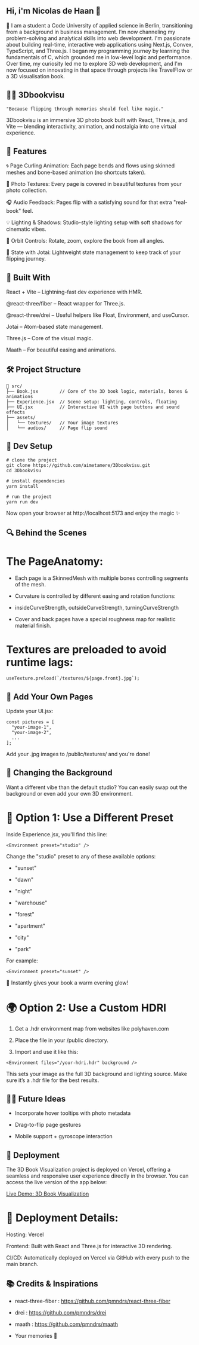 ## Hi, i'm Nicolas de Haan 👋

👀 I am a student a Code University of applied science in Berlin, transitioning from a background in business management. I’m now channeling my problem-solving and analytical skills into web development.
I'm passionate about building real-time, interactive web applications using Next.js, Convex, TypeScript, and Three.js. I began my programming journey by learning the fundamentals of C, which grounded me in low-level logic and performance. Over time, my curiosity led me to explore 3D web development, and I'm now focused on innovating in that space through projects like TravelFlow or a 3D visualisation book. 

## 📖✨ 3Dbookvisu
    
    "Because flipping through memories should feel like magic."

3Dbookvisu is an immersive 3D photo book built with React, Three.js, and Vite — blending interactivity, animation, and nostalgia into one virtual experience.

## 🚀 Features

🌀 Page Curling Animation: Each page bends and flows using skinned meshes and bone-based animation (no shortcuts taken).

🌄 Photo Textures: Every page is covered in beautiful textures from your photo collection.

🎧 Audio Feedback: Pages flip with a satisfying sound for that extra "real-book" feel.

💡 Lighting & Shadows: Studio-style lighting setup with soft shadows for cinematic vibes.

🧭 Orbit Controls: Rotate, zoom, explore the book from all angles.

🧠 State with Jotai: Lightweight state management to keep track of your flipping journey.

## 🧱 Built With

React + Vite – Lightning-fast dev experience with HMR.

@react-three/fiber – React wrapper for Three.js.

@react-three/drei – Useful helpers like Float, Environment, and useCursor.

Jotai – Atom-based state management.

Three.js – Core of the visual magic.

Maath – For beautiful easing and animations.

## 🛠️ Project Structure

```
📁 src/
├── Book.jsx        // Core of the 3D book logic, materials, bones & animations
├── Experience.jsx  // Scene setup: lighting, controls, floating
├── UI.jsx          // Interactive UI with page buttons and sound effects
├── assets/
│   └── textures/   // Your image textures
│   └── audios/     // Page flip sound
```

## 🧪 Dev Setup

```
# clone the project
git clone https://github.com/aimetamere/3Dbookvisu.git
cd 3Dbookvisu

# install dependencies
yarn install

# run the project
yarn run dev

```
Now open your browser at http://localhost:5173 and enjoy the magic ✨

## 🔍 Behind the Scenes

# The PageAnatomy:

* Each page is a SkinnedMesh with multiple bones controlling segments of the mesh.

* Curvature is controlled by different easing and rotation functions:

* insideCurveStrength, outsideCurveStrength, turningCurveStrength

* Cover and back pages have a special roughness map for realistic material finish.

# Textures are preloaded to avoid runtime lags:

```
useTexture.preload(`/textures/${page.front}.jpg`);
```

## 🌈 Add Your Own Pages

Update your UI.jsx:
```
const pictures = [
  "your-image-1",
  "your-image-2",
  ...
];
```
Add your .jpg images to /public/textures/ and you're done!

## 🌌 Changing the Background

Want a different vibe than the default studio? You can easily swap out the background or even add your own 3D environment.

# 🔁 Option 1: Use a Different Preset

Inside Experience.jsx, you'll find this line:

```
<Environment preset="studio" />
```
Change the "studio" preset to any of these available options:

* "sunset"

* "dawn"

* "night"

* "warehouse"

* "forest"

* "apartment"

* "city"

* "park"

For example:
```
<Environment preset="sunset" />
```
📸 Instantly gives your book a warm evening glow!

# 🌍 Option 2: Use a Custom HDRI

1. Get a .hdr environment map from websites like polyhaven.com

2. Place the file in your /public directory.

3. Import and use it like this:

```
<Environment files="/your-hdri.hdr" background />

```
This sets your image as the full 3D background and lighting source. Make sure it’s a .hdr file for the best results.

## 🧙‍♂️ Future Ideas

* Incorporate hover tooltips with photo metadata

* Drag-to-flip page gestures

* Mobile support + gyroscope interaction

## 🚀 Deployment

The 3D Book Visualization project is deployed on Vercel, offering a seamless and responsive user experience directly in the browser. You can access the live version of the app below:

[Live Demo: 3D Book Visualization](https://3-dbookvisu-b3m3xt7ww-nicolas-projects-93e9a5a9.vercel.app/)

# 🔧 Deployment Details:

Hosting: Vercel

Frontend: Built with React and Three.js for interactive 3D rendering.

CI/CD: Automatically deployed on Vercel via GitHub with every push to the main branch.

## 📚 Credits & Inspirations

* react-three-fiber : https://github.com/pmndrs/react-three-fiber

* drei : https://github.com/pmndrs/drei

* maath : https://github.com/pmndrs/maath

* Your memories 📸
